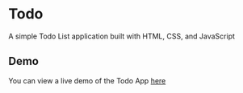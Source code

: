 # Todo

A simple Todo List application built with HTML, CSS, and JavaScript

## Demo

You can view a live demo of the Todo App [here](https://padmaleka.github.io/Todo/Index.html)
